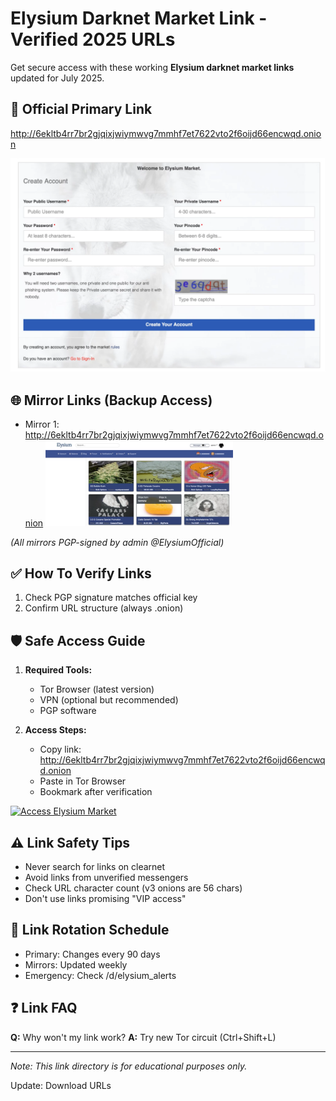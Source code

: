 # Elysium Darknet Market Link - Verified 2025 URLs

Get secure access with these working **Elysium darknet market links** updated for July 2025.

## 🔗 Official Primary Link
http://6ekltb4rr7br2gjqixjwiymwvg7mmhf7et7622vto2f6oijd66encwqd.onion

<a href="http://6ekltb4rr7br2gjqixjwiymwvg7mmhf7et7622vto2f6oijd66encwqd.onion"><img src="/media/progress.webp" alt="Elysium Login" style="max-width: 100%;"></a>

## 🌐 Mirror Links (Backup Access)
- Mirror 1: http://6ekltb4rr7br2gjqixjwiymwvg7mmhf7et7622vto2f6oijd66encwqd.onion
[<img src="/media/content.webp" width="300" alt="Elysium Market Interface Guide">](http://6ekltb4rr7br2gjqixjwiymwvg7mmhf7et7622vto2f6oijd66encwqd.onion)


*(All mirrors PGP-signed by admin @ElysiumOfficial)*

## ✅ How To Verify Links
1. Check PGP signature matches official key
2. Confirm URL structure (always .onion)

## 🛡️ Safe Access Guide
1. **Required Tools:**
   - Tor Browser (latest version)
   - VPN (optional but recommended)
   - PGP software

2. **Access Steps:**
   - Copy link: http://6ekltb4rr7br2gjqixjwiymwvg7mmhf7et7622vto2f6oijd66encwqd.onion
   - Paste in Tor Browser
   - Bookmark after verification

<a href="http://6ekltb4rr7br2gjqixjwiymwvg7mmhf7et7622vto2f6oijd66encwqd.onion"><img src="/media/access-button.png" alt="Access Elysium Market" style="max-width: 100%;"></a>

## ⚠️ Link Safety Tips
- Never search for links on clearnet
- Avoid links from unverified messengers
- Check URL character count (v3 onions are 56 chars)
- Don't use links promising "VIP access"

## 🔄 Link Rotation Schedule
- Primary: Changes every 90 days
- Mirrors: Updated weekly
- Emergency: Check /d/elysium_alerts

## ❓ Link FAQ
**Q:** Why won't my link work?
**A:** Try new Tor circuit (Ctrl+Shift+L)

---

*Note: This link directory is for educational purposes only.*

Update: Download URLs